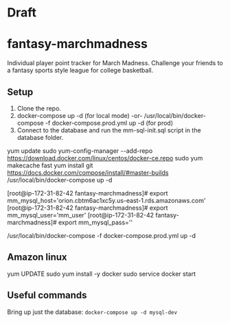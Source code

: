 # Draft
# fantasy-marchmadness
Individual player point tracker for March Madness. Challenge your friends to a fantasy sports style league for college basketball.



## Setup
1) Clone the repo.
2) docker-compose up -d (for local mode) -or- /usr/local/bin/docker-compose -f docker-compose.prod.yml up -d (for prod)
3) Connect to the database and run the mm-sql-init.sql script in the database folder.


yum update
sudo yum-config-manager --add-repo https://download.docker.com/linux/centos/docker-ce.repo
sudo yum makecache fast
yum install git
https://docs.docker.com/compose/install/#master-builds
/usr/local/bin/docker-compose up -d


[root@ip-172-31-82-42 fantasy-marchmadness]# export mm_mysql_host='orion.cbtm6ac1xc5y.us-east-1.rds.amazonaws.com'
[root@ip-172-31-82-42 fantasy-marchmadness]# export mm_mysql_user='mm_user'
[root@ip-172-31-82-42 fantasy-marchmadness]# export mm_mysql_pass='<insert later>'

/usr/local/bin/docker-compose -f docker-compose.prod.yml up -d

## Amazon linux
yum UPDATE
sudo yum install -y docker
sudo service docker start

## Useful commands
Bring up just the database:
```docker-compose up -d mysql-dev```
